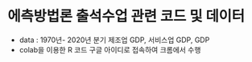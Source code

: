 # 에측방법론 출석수업 관련 코드 및 데이터

* data : 1970년- 2020년 분기 제조업 GDP, 서비스업 GDP, GDP 
* colab을 이용한 R 코드 구글 아이디로 접속하여 크롬에서 수행
